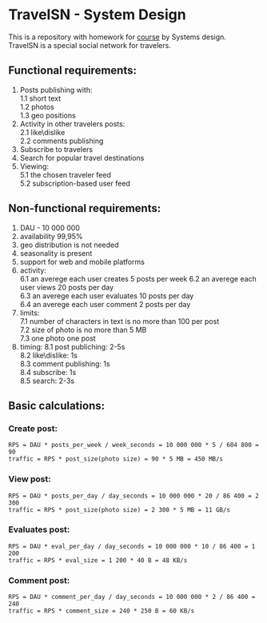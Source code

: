 # TravelSN - System Design
This is a repository with homework for [course](https://balun.courses/courses/system_design) by Systems design.  
TravelSN is a special social network for travelers.

## Functional requirements:
1. Posts publishing with:    
1.1 short text  
1.2 photos   
1.3 geo positions
2. Activity in other travelers posts:  
2.1 like\dislike  
2.2 comments publishing
3. Subscribe to travelers
4. Search for popular travel destinations
5. Viewing:  
5.1 the chosen traveler feed  
5.2 subscription-based user feed
## Non-functional requirements:
1. DAU - 10 000 000
2. availability 99,95%
3. geo distribution is not needed
4. seasonality is present
5. support for web and mobile platforms
6. activity:  
6.1 an averege each user creates 5 posts per week 
6.2 an averege each user views 20 posts per day  
6.3 an averege each user evaluates 10 posts per day  
6.4 an averege each user comment 2 posts per day  
7. limits:  
7.1 number of characters in text is no more than 100 per post    
7.2 size of photo is no more than 5 MB    
7.3 one photo one post
8. timing:
8.1 post publiching: 2-5s  
8.2 like\dislike: 1s  
8.3 comment publishing: 1s  
8.4 subscribe: 1s  
8.5 search: 2-3s


## Basic calculations:

### Create post:
```
RPS = DAU * posts_per_week / week_seconds = 10 000 000 * 5 / 604 800 = 90
traffic = RPS * post_size(photo size) = 90 * 5 MB = 450 MB/s
```
### View post:
```
RPS = DAU * posts_per_day / day_seconds = 10 000 000 * 20 / 86 400 = 2 300
traffic = RPS * post_size(photo size) = 2 300 * 5 MB = 11 GB/s
```
### Evaluates post:
```
RPS = DAU * eval_per_day / day_seconds = 10 000 000 * 10 / 86 400 = 1 200
traffic = RPS * eval_size = 1 200 * 40 B = 48 KB/s
```
### Comment post:
```
RPS = DAU * comment_per_day / day_seconds = 10 000 000 * 2 / 86 400 = 240
traffic = RPS * comment_size = 240 * 250 B = 60 KB/s
```